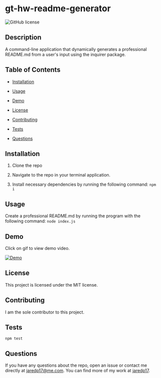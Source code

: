 # gt-hw-readme-generator

![GitHub license](https://img.shields.io/badge/license-MIT-blue.svg)

## Description

A command-line application that dynamically generates a professional README.md from a user's input using the inquirer package.

## Table of Contents

- [Installation](#installation)

- [Usage](#usage)

- [Demo](#demo)

- [License](#license)

- [Contributing](#contributing)

- [Tests](#tests)

- [Questions](#questions)

## Installation

1. Clone the repo

2. Navigate to the repo in your terminal application.

3. Install necessary dependencies by running the following command: `npm i`

## Usage

Create a professional README.md by running the program with the following command: `node index.js`

## Demo

Click on gif to view demo video.

[![Demo](./Assets/demo.gif)](https://drive.google.com/file/d/1Ju15whmThEzsJV4rW24SG1oppAAW6gIP/view)

## License

This project is licensed under the MIT license.

## Contributing

I am the sole contributor to this project.

## Tests

```shell
npm test
```

## Questions

If you have any questions about the repo, open an issue or contact me directly at jaredp17@me.com. You can find more of my work at [jaredp17](https://github.com/jaredp17/).
